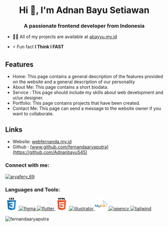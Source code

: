 <h1 align="center">Hi 👋, I'm Adnan Bayu Setiawan</h1>
<h3 align="center">A passionate frontend developer from Indonesia</h3>

- 👨‍💻 All of my projects are available at [abayyu.my.id](https://abayyu.my.id)

- ⚡ Fun fact **I Think I FAST**

## Features

- Home: This page contains a general description of the features provided on the website and a general description of our personality
- About Me: This page contains a short biodata.
- Service : This page should include my skills about web development and ui/ux designer.
- Portfolio: This page contains projects that have been created.
- Contact Me: This page can send a message to the website owner if you want to collaborate.

## Links

- Website: [webfernanda.my.id](http://abayyu.my.id)
- Github : [www.github.com/fernandaaryaputra](https://github.com/Adnanbayu545)

<h3 align="left">Connect with me:</h3>
<p align="left">
<a href="https://instagram.com/aryafery_69" target="blank"><img align="center" src="https://raw.githubusercontent.com/rahuldkjain/github-profile-readme-generator/master/src/images/icons/Social/instagram.svg" alt="aryafery_69" height="30" width="40" /></a>
</p>

<h3 align="left">Languages and Tools:</h3>
<p align="left"> <a href="https://www.w3schools.com/css/" target="_blank" rel="noreferrer"> <img src="https://raw.githubusercontent.com/devicons/devicon/master/icons/css3/css3-original-wordmark.svg" alt="css3" width="40" height="40"/> </a> <a href="https://www.figma.com/" target="_blank" rel="noreferrer"> <img src="https://www.vectorlogo.zone/logos/figma/figma-icon.svg" alt="figma" width="40" height="40"/> </a> <a href="https://flutter.dev" target="_blank" rel="noreferrer"> <img src="https://www.vectorlogo.zone/logos/flutterio/flutterio-icon.svg" alt="flutter" width="40" height="40"/> </a> <a href="https://www.w3.org/html/" target="_blank" rel="noreferrer"> <img src="https://raw.githubusercontent.com/devicons/devicon/master/icons/html5/html5-original-wordmark.svg" alt="html5" width="40" height="40"/> </a> <a href="https://www.adobe.com/in/products/illustrator.html" target="_blank" rel="noreferrer"> <img src="https://www.vectorlogo.zone/logos/adobe_illustrator/adobe_illustrator-icon.svg" alt="illustrator" width="40" height="40"/> </a> <a href="https://www.mysql.com/" target="_blank" rel="noreferrer"> <img src="https://raw.githubusercontent.com/devicons/devicon/master/icons/mysql/mysql-original-wordmark.svg" alt="mysql" width="40" height="40"/> </a> <a href="https://opencv.org/" target="_blank" rel="noreferrer"> <img src="https://www.vectorlogo.zone/logos/opencv/opencv-icon.svg" alt="opencv" width="40" height="40"/> </a> <a href="https://tailwindcss.com/" target="_blank" rel="noreferrer"> <img src="https://www.vectorlogo.zone/logos/tailwindcss/tailwindcss-icon.svg" alt="tailwind" width="40" height="40"/> </a> </p>

<p><img align="center" src="https://github-readme-stats.vercel.app/api/top-langs?username=fernandaaryaputra&show_icons=true&locale=en&layout=compact" alt="fernandaaryaputra" /></p>
